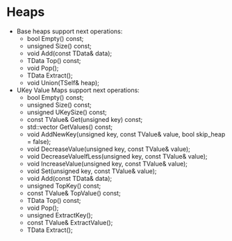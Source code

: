 # Heaps
* Base heaps support next operations:
    * bool Empty() const;
    * unsigned Size() const;
    * void Add(const TData& data);
    * TData Top() const;
    * void Pop();
    * TData Extract();
    * void Union(TSelf& heap);
* UKey Value Maps support next operations:
    * bool Empty() const;
    * unsigned Size() const;
    * unsigned UKeySize() const;
    * const TValue& Get(unsigned key) const;
    * std::vector<TValue> GetValues() const;
    * void AddNewKey(unsigned key, const TValue& value, bool skip_heap = false);
    * void DecreaseValue(unsigned key, const TValue& value);
    * void DecreaseValueIfLess(unsigned key, const TValue& value);
    * void IncreaseValue(unsigned key, const TValue& value);
    * void Set(unsigned key, const TValue& value);
    * void Add(const TData& data);
    * unsigned TopKey() const;
    * const TValue& TopValue() const;
    * TData Top() const;
    * void Pop();
    * unsigned ExtractKey();
    * const TValue& ExtractValue();
    * TData Extract();
